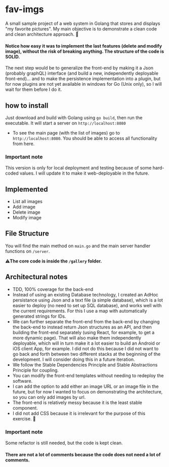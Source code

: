 # fav-imgs
A small sample project of a web system in Golang that stores and displays "my favorite pictures".
My main objective is to demonstrate a clean code and clean architecture approach. 🧱

#### Notice how easy it was to implement the last features (delete and modify image), without the risk of breaking anything. The structure of the code is SOLID.

The next step would be to generalize the front-end by making it a Json (probably graphQL) interface (and build a new, independently deployable front-end)... and to make the persistence implementation into a plugin, but for now plugins are not yet available in windows for Go (Unix only), so I will wait for them before I do it.

## how to install
Just download and build with Golang using `go build`, then run the executable. It will start a server on `http://localhost:8080`
- To see the main page (with the list of images) go to `http://localhost:8080`. You should be able to access all functionality from here.

### Important note
This version is only for local deployment and testing because of some hard-coded values. I will update it to make it web-deployable in the future.

## Implemented
- List all images
- Add image
- Delete image
- Modify image


## File Structure
You will find the main method on `main.go` and the main server handler functions on `/server`.

⚠️**The core code is inside the `/gallery` folder.** 

## Architectural notes
- TDD, 100% coverage for the back-end
- Instead of using an existing Database technology, I created an AdHoc persistance using Json and a text file (a simple 
database), which is a lot easier to deploy (no need to set up SQL database), and works well with the current 
requirements. For this I use a map with automatically generated strings for IDs.
- We can further separate the front-end from the back-end by changing the back-end to instead return Json structures as 
an API, and then building the front-end separately (using React, for example, to get a more dynamic page). That will 
also make them independently deployable, which will in turn make it a lot easier to build an Android or iOS client App, 
for example. I did not do this because I did not want to go back and forth between two different stacks at the beginning 
of the development. I will consider doing this in a future iteration.
- We follow the Stable Dependencies Principle and Stable Abstractions Principle for coupling.
- You can modify the front-end templates without needing to redeploy the software.
- I can add the option to add either an image URL or an image file in the future, but for now I wanted to focus on 
demonstrating the architecture, so you can only add images by url.
- The front-end is relatively messy because it is the least stable component.
- I did not add CSS because it is irrelevant for the purpose of this exercise.  🥱

### Important note
Some refactor is still needed, but the code is kept clean.

#### There are not a lot of comments because the code does not need a lot of comments.
